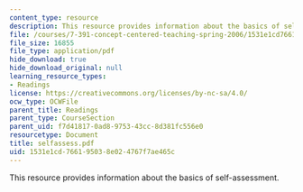 ```yaml
---
content_type: resource
description: This resource provides information about the basics of self-assessment.
file: /courses/7-391-concept-centered-teaching-spring-2006/1531e1cd766195038e024767f7ae465c_selfassess.pdf
file_size: 16855
file_type: application/pdf
hide_download: true
hide_download_original: null
learning_resource_types:
- Readings
license: https://creativecommons.org/licenses/by-nc-sa/4.0/
ocw_type: OCWFile
parent_title: Readings
parent_type: CourseSection
parent_uid: f7d41817-0ad8-9753-43cc-8d381fc556e0
resourcetype: Document
title: selfassess.pdf
uid: 1531e1cd-7661-9503-8e02-4767f7ae465c
---
```

This resource provides information about the basics of self-assessment.